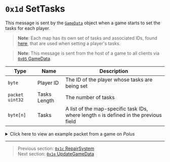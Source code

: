 # `0x1d` SetTasks

This message is sent by the [`GameData`](../05_innernetobject_types/03_gamedata.md) object when a game starts to set the tasks for each player.

> **Note**: Each map has its own set of tasks and associated IDs, found [here](../07_miscellaneous/04_map_specific_ids_for_vents_and_tasks.md), that are used when setting a player's tasks.

> **Note**: This message is sent from the host of a game to all clients via [`0x05` GameData](../02_root_message_types/05_gamedata.md).

| Type | Name | Description |
| --- | --- | --- |
| `byte` | Player ID | The ID of the player whose tasks are being set |
| `packet uint32` | Tasks Length | The number of tasks |
| `byte[n]` | Tasks | A list of the map-specific task IDs, where length `n` is defined in the previous field |

<details>
    <summary>Click here to view an example packet from a game on <i>Polus</i></summary>

```
01                # Reliable packet
0079              # Nonce
1c0005            # Hazel message (tag of 0x05 = GameData)
    d3503f8a      # Game ID: -1975562029 (REDSUS)
    090002        # Hazel message (tag of 0x02 = RPC)
        58        # Sender (GameData) Net ID: 88
        1d        # RPC Call ID: 29 (SetTasks)
        00        # Player ID: 0
        05        # Tasks Length: 5
            01    # Tasks[0]: 1 (Dropship: Insert Keys)
            07    # Tasks[1]: 7 (Specimen Room: Download Data)
            13    # Tasks[2]: 19 (O2: Monitor Tree)
            19    # Tasks[3]: 25 (Medbay: Submit Scan)
            20    # Tasks[4]: 32 (Outside: Record Temperature)
    090002        # Hazel message (tag of 0x02 = RPC)
        58        # Sender (GameData) Net ID: 88
        1d        # RPC Call ID: 29 (SetTasks)
        01        # Player ID: 1
        05        # Tasks Length: 5
            01    # Tasks[0]: 1 (Dropship: Insert Keys)
            0b    # Tasks[1]: 11 (Boiler Room: Open Waterways)
            15    # Tasks[2]: 21 (Specimen Room: Store Artifacts)
            1e    # Tasks[3]: 30 (Laboratory: Repair Drill)
            1b    # Tasks[4]: 27 (Outside: Fix Weather Node Node_CA)
    090002        # Hazel message (tag of 0x02 = RPC)
        58        # Sender (GameData) Net ID: 88
        1d        # RPC Call ID: 29 (SetTasks)
        03        # Player ID: 3
        05        # Tasks Length: 5
            01    # Tasks[0]: 1 (Dropship: Insert Keys)
            04    # Tasks[1]: 4 (Weapons: Download Data)
            18    # Tasks[2]: 24 (Dropship: Chart Course)
            1c    # Tasks[3]: 28 (Outside: Fix Weather Node Node_MLG)
            1a    # Tasks[4]: 26 (Weapons: Clear Asteroids)
    090002        # Hazel message (tag of 0x02 = RPC)
        58        # Sender (GameData) Net ID: 88
        1d        # RPC Call ID: 29 (SetTasks)
        02        # Player ID: 2
        05        # Tasks Length: 5
            01    # Tasks[0]: 1 (Dropship: Insert Keys)
            06    # Tasks[1]: 6 (Electrical: Download Data)
            16    # Tasks[2]: 22 (O2: Fill Canisters)
            1d    # Tasks[3]: 29 (Laboratory: Align Telescope)
            17    # Tasks[4]: 23 (O2: Empty Garbage)
    090002        # Hazel message (tag of 0x02 = RPC)
        58        # Sender (GameData) Net ID: 88
        1d        # RPC Call ID: 29 (SetTasks)
        04        # Player ID: 4
        05        # Tasks Length: 5
            01    # Tasks[0]: 1 (Dropship: Insert Keys)
            05    # Tasks[1]: 5 (Office: Download Data)
            1f    # Tasks[2]: 31 (Laboratory: Record Temperature)
            14    # Tasks[3]: 20 (Specimen Room: Unlock Manifolds)
            19    # Tasks[4]: 25 (Medbay: Submit Scan)
    090002        # Hazel message (tag of 0x02 = RPC)
        58        # Sender (GameData) Net ID: 88
        1d        # RPC Call ID: 29 (SetTasks)
        05        # Player ID: 5
        05        # Tasks Length: 5
            01    # Tasks[0]: 1 (Dropship: Insert Keys)
            09    # Tasks[1]: 9 (Specimen Room: Start Reactor)
            1d    # Tasks[2]: 29 (Laboratory: Align Telescope)
            1c    # Tasks[3]: 28 (Outside: Fix Weather Node Node_MLG)
            16    # Tasks[4]: 22 (O2: Fill Canisters)
    090002        # Hazel message (tag of 0x02 = RPC)
        58        # Sender (GameData) Net ID: 88
        1d        # RPC Call ID: 29 (SetTasks)
        08        # Player ID: 8
        05        # Tasks Length: 5
            01    # Tasks[0]: 1 (Dropship: Insert Keys)
            0e    # Tasks[1]: 14 (Outside: Fix Weather Node Node_GI)
            20    # Tasks[2]: 32 (Outside: Record Temperature)
            13    # Tasks[3]: 19 (O2: Monitor Tree)
            15    # Tasks[4]: 21 (Specimen Room: Store Artifacts)
    090002        # Hazel message (tag of 0x02 = RPC)
        58        # Sender (GameData) Net ID: 88
        1d        # RPC Call ID: 29 (SetTasks)
        09        # Player ID: 9
        05        # Tasks Length: 5
            01    # Tasks[0]: 1 (Dropship: Insert Keys)
            08    # Tasks[1]: 8 (O2: Download Data)
            18    # Tasks[2]: 24 (Dropship: Chart Course)
            1e    # Tasks[3]: 30 (Laboratory: Repair Drill)
            17    # Tasks[4]: 23 (O2: Empty Garbage)
    090002        # Hazel message (tag of 0x02 = RPC)
        58        # Sender (GameData) Net ID: 88
        1d        # RPC Call ID: 29 (SetTasks)
        07        # Player ID: 7
        05        # Tasks Length: 5
            01    # Tasks[0]: 1 (Dropship: Insert Keys)
            10    # Tasks[1]: 16 (Outside: Fix Weather Node Node_PD)
            14    # Tasks[2]: 20 (Specimen Room: Unlock Manifolds)
            19    # Tasks[3]: 25 (Medbay: Submit Scan)
            16    # Tasks[4]: 22 (O2: Fill Canisters)
```
</details>

---

> Previous section: [`0x1c` RepairSystem](28_repairsystem.md)<br>
> Next section: [`0x1e` UpdateGameData](30_updategamedata.md)
